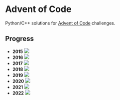 # Advent of Code
Python/C++ solutions for [Advent of Code](https://adventofcode.com/) challenges.

## Progress
- **2015** ![](https://progress-bar.dev/5/?scale=25&width=300&suffix=/25)
- **2016** ![](https://progress-bar.dev/5/?scale=25&width=300&suffix=/25)
- **2017** ![](https://progress-bar.dev/5/?scale=25&width=300&suffix=/25)
- **2018** ![](https://progress-bar.dev/5/?scale=25&width=300&suffix=/25)
- **2019** ![](https://progress-bar.dev/5/?scale=25&width=300&suffix=/25)
- **2020** ![](https://progress-bar.dev/7/?scale=25&width=300&suffix=/25)
- **2021** ![](https://progress-bar.dev/5/?scale=25&width=300&suffix=/25)
- **2022** ![](https://progress-bar.dev/20/?scale=25&width=300&suffix=/25)
